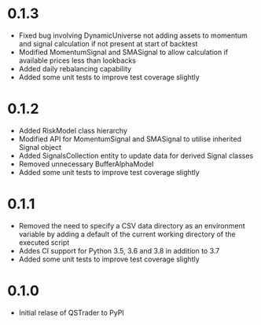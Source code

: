 # 0.1.3

* Fixed bug involving DynamicUniverse not adding assets to momentum and signal calculation if not present at start of backtest
* Modified MomentumSignal and SMASignal to allow calculation if available prices less than lookbacks
* Added daily rebalancing capability
* Added some unit tests to improve test coverage slightly

# 0.1.2

* Added RiskModel class hierarchy
* Modified API for MomentumSignal and SMASignal to utilise inherited Signal object
* Added SignalsCollection entity to update data for derived Signal classes
* Removed unnecessary BufferAlphaModel
* Added some unit tests to improve test coverage slightly

# 0.1.1

* Removed the need to specify a CSV data directory as an environment variable by adding a default of the current working directory of the executed script
* Addes CI support for Python 3.5, 3.6 and 3.8 in addition to 3.7
* Added some unit tests to improve test coverage slightly

# 0.1.0

* Initial relase of QSTrader to PyPI
